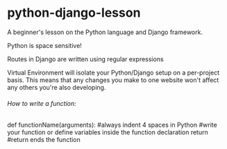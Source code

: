 # python-django-lesson
A beginner's lesson on the Python language and Django framework.

Python is space sensitive!

Routes in Django are written using regular expressions

Virtual Environment will isolate your Python/Django setup on a per-project basis. This means that any changes you make to one website won't affect any others you're also developing.

<h6>How to write a function:</h6>

def functionName(arguments):
    #always indent 4 spaces in Python
    #write your function or define variables inside the function declaration
    return  #return ends the function


